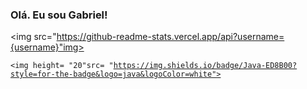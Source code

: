 ### Olá. Eu sou Gabriel!

<img src="https://github-readme-stats.vercel.app/api?username={username}"img>

<code><img height= "20"src= "https://img.shields.io/badge/Java-ED8B00?style=for-the-badge&logo=java&logoColor=white"></code>
